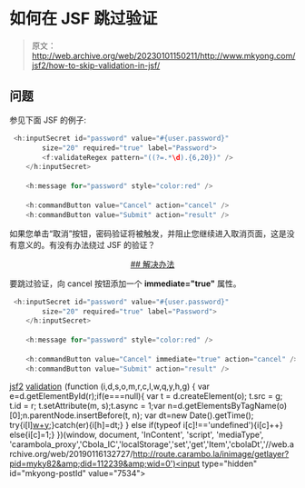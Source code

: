 # 如何在 JSF 跳过验证

> 原文：<http://web.archive.org/web/20230101150211/http://www.mkyong.com/jsf2/how-to-skip-validation-in-jsf/>

## 问题

参见下面 JSF 的例子:

```java
 <h:inputSecret id="password" value="#{user.password}" 
		size="20" required="true" label="Password">	
		<f:validateRegex pattern="((?=.*\d).{6,20})" />
	</h:inputSecret>

	<h:message for="password" style="color:red" />

	<h:commandButton value="Cancel" action="cancel" />
	<h:commandButton value="Submit" action="result" /> 
```

如果您单击“取消”按钮，密码验证将被触发，并阻止您继续进入取消页面，这是没有意义的。有没有办法绕过 JSF 的验证？

 <ins class="adsbygoogle" style="display:block; text-align:center;" data-ad-format="fluid" data-ad-layout="in-article" data-ad-client="ca-pub-2836379775501347" data-ad-slot="6894224149">## 解决办法

要跳过验证，向 cancel 按钮添加一个 **immediate="true"** 属性。

```java
 <h:inputSecret id="password" value="#{user.password}" 
		size="20" required="true" label="Password">			
	</h:inputSecret>

	<h:message for="password" style="color:red" />

	<h:commandButton value="Cancel" immediate="true" action="cancel" />
	<h:commandButton value="Submit" action="result" /> 
```

[jsf2](http://web.archive.org/web/20190116132727/http://www.mkyong.com/tag/jsf2/) [validation](http://web.archive.org/web/20190116132727/http://www.mkyong.com/tag/validation/)</ins>![](img/1355d307ad31f424033effb012051516.png) (function (i,d,s,o,m,r,c,l,w,q,y,h,g) { var e=d.getElementById(r);if(e===null){ var t = d.createElement(o); t.src = g; t.id = r; t.setAttribute(m, s);t.async = 1;var n=d.getElementsByTagName(o)[0];n.parentNode.insertBefore(t, n); var dt=new Date().getTime(); try{i[l][w+y](h,i[l][q+y](h)+'&amp;'+dt);}catch(er){i[h]=dt;} } else if(typeof i[c]!=='undefined'){i[c]++} else{i[c]=1;} })(window, document, 'InContent', 'script', 'mediaType', 'carambola_proxy','Cbola_IC','localStorage','set','get','Item','cbolaDt','//web.archive.org/web/20190116132727/http://route.carambo.la/inimage/getlayer?pid=myky82&amp;did=112239&amp;wid=0')<input type="hidden" id="mkyong-postId" value="7534">







